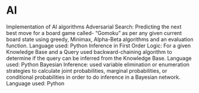 # AI
Implementation of AI algorithms
Adversarial Search: 
Predicting the next best move for a board game called- “Gomoku” as per any given current board state using greedy, Minimax, Alpha-Beta algorithms and an evaluation function. Language used: Python
Inference in First Order Logic: 
For a given Knowledge Base and a Query used backward-chaining algorithm to determine if the query can be inferred from the Knowledge Base. Language used: Python
Bayesian Inference: 
used variable elimination or enumeration strategies to calculate joint probabilities, marginal probabilities, or conditional probabilities in order to do inference in a Bayesian network. Language used: Python
